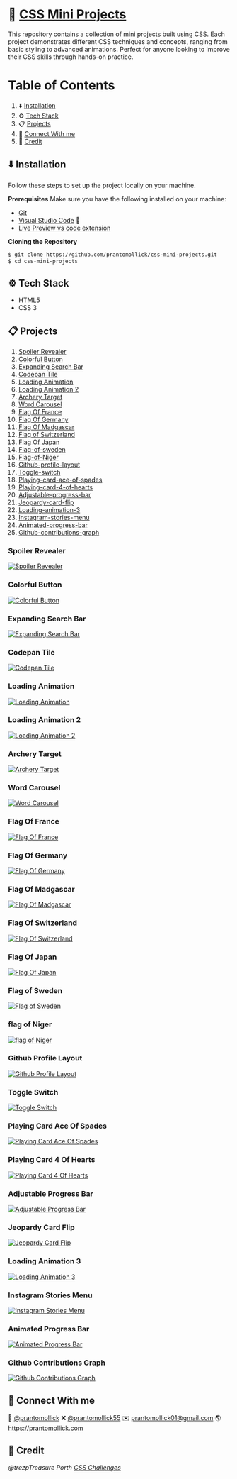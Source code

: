 # 🎨 [CSS Mini Projects](https://prantomollick.github.io/css-mini-projects/)

This repository contains a collection of mini projects built using CSS. Each project demonstrates different CSS techniques and concepts, ranging from basic styling to advanced animations. Perfect for anyone looking to improve their CSS skills through hands-on practice.

# Table of Contents

1. ⬇️ [Installation](#installation)
2. ⚙️ [Tech Stack](#tack-stack)
3. 📋 [Projects](#projects)
4. 🤝 [Connect With me](#contact)
5. 🧾 [Credit](#credit)

## <a name="installation">⬇️ Installation</a>

Follow these steps to set up the project locally on your machine.

**Prerequisites**
Make sure you have the following installed on your machine:

-   [Git](https://git-scm.com/)
-   [Visual Studio Code](https://code.visualstudio.com/) 🔧
-   [Live Preview vs code extension](https://marketplace.visualstudio.com/items?itemName=ms-vscode.live-server)

**Cloning the Repository**

```bash
$ git clone https://github.com/prantomollick/css-mini-projects.git
$ cd css-mini-projects
```

## <a name="tack-stack">⚙️ Tech Stack</a>

-   HTML5
-   CSS 3

## <a name="projects">📋 Projects</a>

1. [Spoiler Revealer](#spoiler-revealer)
2. [Colorful Button](#colorful-button)
3. [Expanding Search Bar](#expanding-search-bar)
4. [Codepan Tile](#codepan-tile)
5. [Loading Animation](#loading-animation)
6. [Loading Animation 2](#loading-animation-2)
7. [Archery Target](#archery-target)
8. [Word Carousel](#8-word-carousel)
9. [Flag Of France](#9-flag-of-france)
10. [Flag Of Germany](#10-flag-of-germany)
11. [Flag Of Madgascar](#11-flag-of-madgascar)
12. [Flag of Switzerland](#12-flag-of-switzerland)
13. [Flag Of Japan](#13-flag-of-japan)
14. [Flag-of-sweden](#14-flag-of-sweden)
15. [Flag-of-Niger](#15-flag-of-Niger)
16. [Github-profile-layout](#16-github-profile-layout)
17. [Toggle-switch](#17-toggle-switch)
18. [Playing-card-ace-of-spades](#18-playing-card-ace-of-spades)
19. [Playing-card-4-of-hearts](#19-playing-card-4-of-hearts)
20. [Adjustable-progress-bar](#20-adjustable-progress-bar)
21. [Jeopardy-card-flip](#21-jeopardy-card-flip)
22. [Loading-animation-3](#22-loading-animation-3)
23. [Instagram-stories-menu](#23-instagram-stories-menu)
24. [Animated-progress-bar](#24-animated-progress-bar)
25. [Github-contributions-graph](#25-github-contributions-graph)

### <a name="spoiler-revealer">Spoiler Revealer</a>

[![Spoiler Revealer](./1-spoiler-revealer.png "Spoiler Revealer")](https://prantomollick.github.io/css-mini-projects/1-spoiler-revealer/index.html)

### <a name="colorful-button">Colorful Button</a>

[![Colorful Button](./2-colorful-button.png "Colorful Button")](https://prantomollick.github.io/css-mini-projects/2-colorful-button/index.html)

### <a name="expanding-search-bar">Expanding Search Bar</a>

[![Expanding Search Bar](./3-expanding-search-bar.png "Expanding Search Bar")](https://prantomollick.github.io/css-mini-projects/3-expanding-search-bar/index.html)

### <a name="codepan-tile">Codepan Tile</a>

[![Codepan Tile](./4-codepan-tile.png "Codepan Tile")](https://prantomollick.github.io/css-mini-projects/4-codepan-tile/index.html)

### <a name="loading-animation">Loading Animation</a>

[![Loading Animation](./5-loading-animation.png "Loading Animation")](https://prantomollick.github.io/css-mini-projects/5-loading-animation/index.html)

### <a name="loading-animation-2">Loading Animation 2</a>

[![Loading Animation 2](./6-loading-animation-2.png "Loading Animation 2")](https://prantomollick.github.io/css-mini-projects/6-loading-animation-2/index.html)

### <a name="archery-target">Archery Target</a>

[![Archery Target](./7-archery-target.png "Archery Target")](https://prantomollick.github.io/css-mini-projects/7-archery-target/index.html)

### <a name="8-word-carousel">Word Carousel</a>

[![Word Carousel](./8-word-carousel.png "Word Carousel")](https://prantomollick.github.io/css-mini-projects/8-word-carousel/index.html)

### <a name="9-flag-of-france">Flag Of France</a>

[![Flag Of France](./9-flag-of-france.png "Flag Of France")](https://prantomollick.github.io/css-mini-projects/9-flag-of-france/index.html)

### <a name="10-flag-of-germany">Flag Of Germany</a>

[![Flag Of Germany](./10-flag-of-germany.png "Flag Of Germany")](https://prantomollick.github.io/css-mini-projects/10-flag-of-germany/index.html)

### <a name="11-flag-of-madgascar">Flag Of Madgascar</a>

[![Flag Of Madgascar](./11-flag-of-madgascar.png "Flag Of Madgascar")](https://prantomollick.github.io/css-mini-projects/11-flag-of-madgascar/index.html)

### <a name="12-flag-of-switzerland">Flag Of Switzerland</a>

[![Flag Of Switzerland](./12-flag-of-switzerland.png "Flag Of Switzerland")](https://prantomollick.github.io/css-mini-projects/12-flag-of-switzerland/index.html)

### <a name="13-flag-of-japan">Flag Of Japan</a>

[![Flag Of Japan](./13-flag-of-japan.png "Flag Of Japan")](https://prantomollick.github.io/css-mini-projects/13-flag-of-japan/index.html)

### <a name="14-flag-of-sweden">Flag of Sweden</a>

[![Flag of Sweden](./14-flag-of-sweden.png "Flag of Sweden")](https://prantomollick.github.io/css-mini-projects/14-flag-of-sweden/index.html)

### <a name="15-flag-of-Niger">flag of Niger</a>

[![flag of Niger](./15-flag-of-Niger.png "flag of Niger")](https://prantomollick.github.io/css-mini-projects/15-flag-of-Niger/index.html)

### <a name="16-github-profile-layout">Github Profile Layout</a>

[![Github Profile Layout](./16-github-profile-layout.png "Github Profile Layout")](https://prantomollick.github.io/css-mini-projects/16-github-profile-layout/index.html)

### <a name="17-toggle-switch">Toggle Switch</a>

[![Toggle Switch](./17-toggle-switch.png "Toggle Switch")](https://prantomollick.github.io/css-mini-projects/17-toggle-switch/index.html)

### <a name="18-playing-card-ace-of-spades">Playing Card Ace Of Spades</a>

[![Playing Card Ace Of Spades](./18-playing-card-ace-of-spades.png "Playing Card Ace Of Spades")](https://prantomollick.github.io/css-mini-projects/18-playing-card-ace-of-spades/index.html)

### <a name="19-playing-card-4-of-hearts">Playing Card 4 Of Hearts</a>

[![Playing Card 4 Of Hearts](./19-playing-card-4-of-hearts.png "Playing Card 4 Of Hearts")](https://prantomollick.github.io/css-mini-projects/19-playing-card-4-of-hearts/index.html)

### <a name="20-adjustable-progress-bar">Adjustable Progress Bar</a>

[![Adjustable Progress Bar](./20-adjustable-progress-bar.png "Adjustable Progress Bar")](https://prantomollick.github.io/css-mini-projects/20-adjustable-progress-bar/index.html)

### <a name="21-jeopardy-card-flip">Jeopardy Card Flip</a>

[![Jeopardy Card Flip](./21-jeopardy-card-flip.png "Jeopardy Card Flip")](https://prantomollick.github.io/css-mini-projects/21-jeopardy-card-flip/index.html)

### <a name="22-loading-animation-3">Loading Animation 3</a>

[![Loading Animation 3](./22-loading-animation-3.png "Loading Animation 3")](https://prantomollick.github.io/css-mini-projects/22-loading-animation-3/index.html)

### <a name="23-instagram-stories-menu">Instagram Stories Menu</a>

[![Instagram Stories Menu](./23-instagram-stories-menu.png "Instagram Stories Menu")](https://prantomollick.github.io/css-mini-projects/23-instagram-stories-menu/index.html)

### <a name="24-animated-progress-bar">Animated Progress Bar</a>

[![Animated Progress Bar](./24-animated-progress-bar.png "Animated Progress Bar")](https://prantomollick.github.io/css-mini-projects/24-animated-progress-bar/index.html)

### <a name="25-github-contributions-graph">Github Contributions Graph</a>

[![Github Contributions Graph](./25-github-contributions-graph.png "Github Contributions Graph")](https://prantomollick.github.io/css-mini-projects/25-github-contributions-graph/index.html)

## <a name="contact">🤝 Connect With me</a>

👥 [@prantomollick](https://www.linkedin.com/in/prantomollick/)
❌ [@prantomollick55](https://x.com/prantomollick55)
✉️ [prantomollick01@gmail.com](mailto:prantomollick01@gmail.com)
🌎 https://prantomollick.com

## <a name="credit">🧾 Credit</a>

<em><samll><author>@trezpTreasure Porth</author> [CSS Challenges](https://v2.scrimba.com/css-challenges-c02p)</samll></em>
